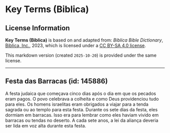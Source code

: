 # Key Terms (Biblica)

## License Information

**Key Terms (Biblica)** is based on and adapted from: _Biblica Bible Dictionary_, [Biblica, Inc.](https://www.biblica.com/), 2023, which is licensed under a [CC BY-SA 4.0 license](https://creativecommons.org/licenses/by-sa/4.0/legalcode.en).

This markdown version (created `2025-10-20`) is provided under the same license.



--------------------------------

## Festa das Barracas (id: 145886)

A festa judaica que começava cinco dias após o dia em que os pecados eram pagos. O povo celebrava a colheita e como Deus providenciou tudo para eles. Os homens israelitas eram obrigados a viajar para a tenda sagrada ou ao templo para esta festa. Durante os sete dias da festa, eles dormiam em barracas. Isso era para lembrar como eles haviam vivido em barracas ou tendas no deserto. A cada sete anos, a lei da aliança deveria ser lida em voz alta durante esta festa.


